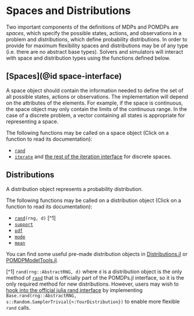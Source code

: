 # Spaces and Distributions

Two important components of the definitions of MDPs and POMDPs are *spaces*, which specify the possible states, actions, and observations in a problem and *distributions*, which define probability distributions. In order to provide for maximum flexibility spaces and distributions may be of any type (i.e. there are no abstract base types). Solvers and simulators will interact with space and distribution types using the functions defined below.

## [Spaces](@id space-interface)

A space object should contain the information needed to define the set of all possible states, actions or observations. The implementation will depend on the attributes of the elements. For example, if the space is continuous, the space object may only contain the limits of the continuous range. In the case of a discrete problem, a vector containing all states is appropriate for representing a space.

The following functions may be called on a space object (Click on a function to read its documentation):

- [`rand`](@ref)
- [`iterate`](https://docs.julialang.org/en/v1/manual/interfaces/#man-interface-iteration-1) and [the rest of the iteration interface](https://docs.julialang.org/en/v1/manual/interfaces/#man-interface-iteration-1) for discrete spaces.

## Distributions

A distribution object represents a probability distribution.

The following functions may be called on a distribution object (Click on a function to read its documentation):

- [`rand`](@ref)`(rng, d)` [^1]
- [`support`](@ref)
- [`pdf`](@ref)
- [`mode`](@ref)
- [`mean`](@ref)

You can find some useful pre-made distribution objects in [Distributions.jl](https://github.com/JuliaStats/Distributions.jl) or [POMDPModelTools.jl](https://juliapomdp.github.io/POMDPModelTools.jl/latest/distributions.html).

[^1] `rand(rng::AbstractRNG, d)` where `d` is a distribution object is the only method of [`rand`](@ref) that is officially part of the POMDPs.jl interface, so it is the only required method for new distributions. However, users may wish to [hook into the official julia rand interface](https://docs.julialang.org/en/v1/stdlib/Random/index.html#Generating-values-from-a-collection-1) by implementing `Base.rand(rng::AbstractRNG, s::Random.SamplerTrivial{<:YourDistribution})` to enable more flexible `rand` calls.
